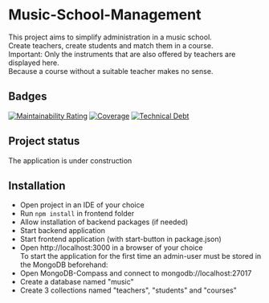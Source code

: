 # Music-School-Management

This project aims to simplify administration in a music school.<br>
Create teachers, create students and match them in a course.<br>
Important: Only the instruments that are also offered by teachers are displayed here.<br>
Because a course without a suitable teacher makes no sense.<br>

## Badges
[![Maintainability Rating](https://sonarcloud.io/api/project_badges/measure?project=merleandrade_Music-School-Management-backend&metric=sqale_rating)](https://sonarcloud.io/summary/new_code?id=merleandrade_Music-School-Management-backend)
[![Coverage](https://sonarcloud.io/api/project_badges/measure?project=merleandrade_Music-School-Management-backend&metric=coverage)](https://sonarcloud.io/summary/new_code?id=merleandrade_Music-School-Management-backend)
[![Technical Debt](https://sonarcloud.io/api/project_badges/measure?project=merleandrade_Music-School-Management-backend&metric=sqale_index)](https://sonarcloud.io/summary/new_code?id=merleandrade_Music-School-Management-backend)

## Project status
The application is under construction

## Installation
- Open project in an IDE of your choice <br>
- Run `npm install` in frontend folder <br>
- Allow installation of backend packages (if needed)<br>
- Start backend application<br>
- Start frontend application (with start-button in package.json)<br>
- Open http://localhost:3000 in a browser of your choice <br>
   To start the application for the first time an admin-user must be stored in the MongoDB beforehand:<br>
- Open MongoDB-Compass and connect to mongodb://localhost:27017<br>
- Create a database named "music"<br>
- Create 3 collections named "teachers", "students" and "courses"<br>